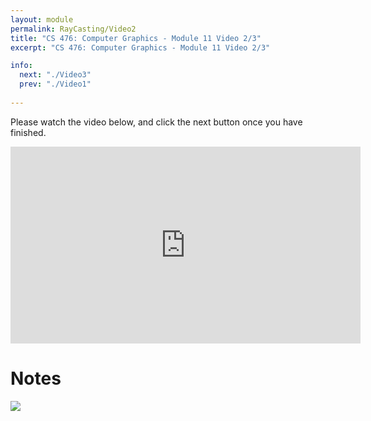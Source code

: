 ```yaml
---
layout: module
permalink: RayCasting/Video2
title: "CS 476: Computer Graphics - Module 11 Video 2/3"
excerpt: "CS 476: Computer Graphics - Module 11 Video 2/3"

info:
  next: "./Video3"
  prev: "./Video1"
  
---
```


Please watch the video below, and click the next button once you have finished.

<iframe width="560" height="315" src="https://www.youtube.com/embed/jNQlH9Dk1AE" frameborder="0" allow="accelerometer; autoplay; clipboard-write; encrypted-media; gyroscope; picture-in-picture" allowfullscreen></iframe>

<h1>Notes</h1>
<img src = "../images/Unit2/RayCasting.svg">